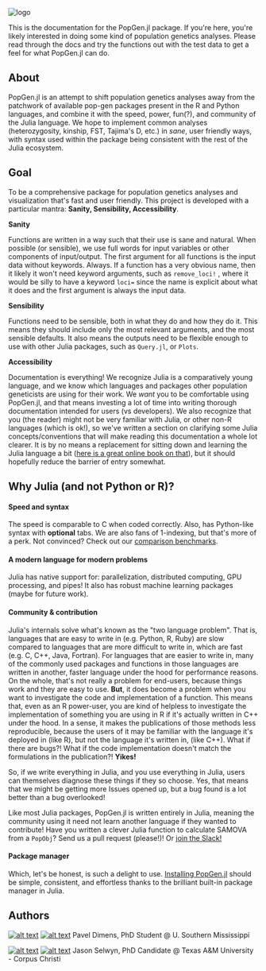 ![logo](img/logo_slim.png)



This is the documentation for the PopGen.jl package. If you're here, you're likely interested in doing some kind of population genetics analyses. Please read through the docs and try the functions out with the test data to get a feel for what PopGen.jl can do. 

## About

PopGen.jl is an attempt to shift population genetics analyses away from the patchwork of available pop-gen packages present in the R and Python languages, and combine it with the speed, power, fun(?), and community of the Julia language. We hope to implement common analyses (heterozygosity, kinship, FST, Tajima's D, etc.) in *sane*, user friendly ways, with syntax used within the package being consistent with the rest of the Julia ecosystem.



## Goal

To be a comprehensive package for population genetics analyses and visualization that's fast and user friendly. This project is developed with a particular mantra: **Sanity, Sensibility, Accessibility**.

**Sanity**

Functions are written in a way such that their use is sane and natural. When possible (or sensible), we use full words for input variables or other components of input/output. The first argument for all functions is the input data without keywords. Always. If a function has a very obvious name, then it likely it won't need keyword arguments, such as `remove_loci!` , where it would be silly to have a keyword `loci=` since the name is explicit about what it does and the first argument is always the input data.

**Sensibility**

Functions need to be sensible, both in what they do and how they do it. This means they should include only the most relevant arguments, and the most sensible defaults. It also means the outputs need to be flexible enough to use with other Julia packages, such as `Query.jl`, or `Plots`.

**Accessibility**

Documentation is everything! We recognize Julia is a comparatively young language, and we know which languages and packages other population geneticists are using for their work. We *want* you to be comfortable using PopGen.jl, and that means investing a lot of time into writing thorough documentation intended for users (vs developers). We also recognize that you (the reader) might not be very familiar with Julia, or other non-R languages (which is ok!), so we've written a section on clarifying some Julia concepts/conventions that will make reading this documentation a whole lot clearer. It is by no means a replacement for sitting down and learning the Julia language a bit ([here is a great online book on that](https://benlauwens.github.io/ThinkJulia.jl/latest/book.html)), but it should hopefully reduce the barrier of entry somewhat.

## Why Julia (and not Python or R)?

#### Speed and syntax

The speed is comparable to C when coded correctly. Also, has Python-like syntax with **optional** tabs. We are also fans of 1-indexing, but that's more of a perk. Not convinced? Check out our [comparison benchmarks](comparison.md).

#### A modern language for modern problems

Julia has native support for: parallelization, distributed computing, GPU processing, and pipes! It also has robust machine learning packages (maybe for future work).

#### Community & contribution

Julia's internals solve what's known as the "two language problem". That is, languages that are easy to write in (e.g. Python, R, Ruby) are slow compared to languages that are more difficult to write in, which are fast (e.g. C, C++, Java, Fortran). For languages that are easier to write in, many of the commonly used packages and functions in those languages are written in another, faster language under the hood for performance reasons. On the whole, that's not really a problem for end-users, because things work and they are easy to use. **But**, it does become a problem when you want to investigate the code and implementation of a function. This means that, even as an R power-user, you are kind of helpless to investigate the implementation of something you are using in R if it's actually written in C++ under the hood. In a sense, it makes the publications of those methods less reproducible, because the users of it may be familiar with the language it's deployed in (like R), but not the language it's written in, (like C++). What if there are bugs?! What if the code implementation doesn't match the formulations in the publication?! **Yikes!**

So, if we write everything in Julia, and you use everything in Julia, users can themselves diagnose these things if they so choose. Yes, that means that we might be getting more Issues opened up, but a bug found is a lot better than a bug overlooked!

Like most Julia packages, PopGen.jl is written entirely in Julia, meaning the community using it need not learn another language if they wanted to contribute! Have you written a clever Julia function to calculate SAMOVA from a `PopObj`? Send us a pull request (please!)! Or [join the Slack!](community.md)

#### Package manager

Which, let's be honest, is such a delight to use. [Installing PopGen.jl](install.md) should be simple, consistent, and effortless thanks to the brilliant built-in package manager in Julia. 

## Authors

[![alt text](img/orcid.png)](https://orcid.org/0000-0003-3823-0373) [![alt text](img/twitter.png)](https://twitter.com/PVDimens) Pavel Dimens, PhD Student @ U. Southern Mississippi

[![alt text](img/orcid.png)](http://orcid.org/0000-0002-9100-217X) [![alt text](img/twitter.png)](https://twitter.com/JasonSelwyn) Jason Selwyn, PhD Candidate @ Texas A&M University - Corpus Christi 
